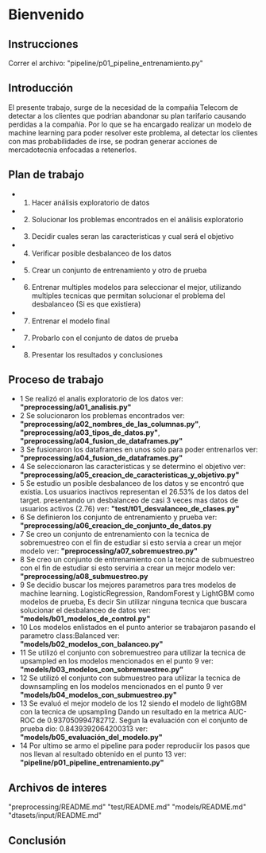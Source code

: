 # Bienvenido

## Instrucciones

Correr el archivo: "pipeline/p01_pipeline_entrenamiento.py"

## Introducción

El presente trabajo, surge de la necesidad de la compañia Telecom de detectar a los clientes que podrian abandonar su plan tarifario causando perdidas a la compañia. Por lo que se ha encargado realizar un modelo de machine learning para poder resolver este problema, al detectar los clientes con mas probabilidades de irse, se podran generar acciones de mercadotecnia enfocadas a retenerlos.

## Plan de trabajo

- 1. Hacer análisis exploratorio de datos
- 2. Solucionar los problemas encontrados en el análisis exploratorio
- 3. Decidir cuales seran las caracteristicas y cual será el objetivo
- 4. Verificar posible desbalanceo de los datos
- 5. Crear un conjunto de entrenamiento y otro de prueba
- 6. Entrenar multiples modelos para seleccionar el mejor, utilizando multiples tecnicas que permitan solucionar el problema del desbalanceo (Si es que existiera)
- 7. Entrenar el modelo final
- 7. Probarlo con el conjunto de datos de prueba
- 8. Presentar los resultados y conclusiones

## Proceso de trabajo

- 1 Se realizó el analis exploratorio de los datos ver: **"preprocessing/a01_analisis.py"**
- 2 Se solucionaron los problemas encontrados ver: **"preprocessing/a02_nombres_de_las_columnas.py"**, **"preprocessing/a03_tipos_de_datos.py"**, **"preprocessing/a04_fusion_de_dataframes.py"**
- 3 Se fusionaron los dataframes en unos solo para poder entrenarlos ver: **"preprocessing/a04_fusion_de_dataframes.py"**
- 4 Se seleccionaron las caracteristicas y se determino el objetivo ver: **"preprocessing/a05_creacion_de_caracteristicas_y_objetivo.py"**
- 5 Se estudio un posible desbalanceo de los datos y se encontró que existia. Los usuarios inactivos representan el 26.53% de los datos del target. presentando un desbalanceo de casi 3 veces mas datos de usuarios activos (2.76) ver: **"test/t01_desvalanceo_de_clases.py"**
- 6 Se definieron los conjunto de entrenamiento y prueba ver: **"preprocessing/a06_creacion_de_conjunto_de_datos.py**
- 7 Se creo un conjunto de entrenamiento con la tecnica de sobremuestreo con el fin de estudiar si esto servia a crear un mejor modelo ver: **"preprocessing/a07_sobremuestreo.py"**
- 8 Se creo un conjunto de entrenamiento con la tecnica de submuestreo con el fin de estudiar si esto serviria a crear un mejor modelo ver: **"preprocessing/a08_submuestreo.py**
- 9 Se decidio buscar los mejores parametros para tres modelos de machine learning. LogisticRegression, RandomForest y LightGBM como modelos de prueba, Es decir Sin utilizar ninguna tecnica que buscara solucionar el desbalanceo de datos ver: **"models/b01_modelos_de_control.py"**
- 10 Los modelos enlistados en el punto anterior se trabajaron pasando el parametro class:Balanced ver: **"models/b02_modelos_con_balanceo.py"**
- 11 Se utilizó el conjunto con sobremuestreo para utilizar la tecnica de upsampled en los modelos mencionados en el punto 9 ver: **"models/b03_modelos_con_sobremuestreo.py"**
- 12 Se utilizó el conjunto con submuestreo para utilizar la tecnica de downsampling en los modelos mencionados en el punto 9 ver **"models/b04_modelos_con_submuestreo.py"**
- 13 Se evaluó el mejor modelo de los 12 siendo el modelo de lightGBM con la tecnica de upsampling Dando un resultado en la metrica AUC-ROC de 0.937050994782712. Segun la evaluación con el conjunto de prueba dio: 0.8439392064200313 ver: **"models/b05_evaluación_del_modelo.py"**
- 14 Por ultimo se armo el pipeline para poder reproduciir los pasos que nos llevan al resultado obtenido en el punto 13 ver: **"pipeline/p01_pipeline_entrenamiento.py"**

## Archivos de interes

"preprocessing/README.md"
"test/README.md"
"models/README.md"
"dtasets/input/README.md"



## Conclusión


